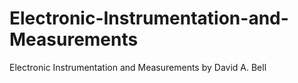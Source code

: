 Electronic-Instrumentation-and-Measurements
===========================================

Electronic Instrumentation and Measurements by David A. Bell 
